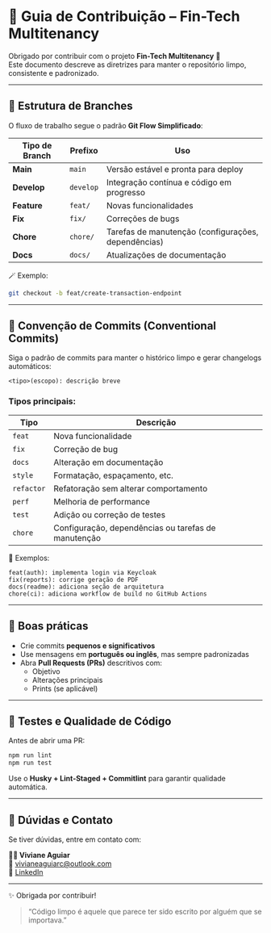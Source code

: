# 🤝 Guia de Contribuição – Fin-Tech Multitenancy

Obrigado por contribuir com o projeto **Fin-Tech Multitenancy** 💸  
Este documento descreve as diretrizes para manter o repositório limpo, consistente e padronizado.

---

## 🧱 Estrutura de Branches

O fluxo de trabalho segue o padrão **Git Flow Simplificado**:

| Tipo de Branch | Prefixo   | Uso                                                 |
| -------------- | --------- | --------------------------------------------------- |
| **Main**       | `main`    | Versão estável e pronta para deploy                 |
| **Develop**    | `develop` | Integração contínua e código em progresso           |
| **Feature**    | `feat/`   | Novas funcionalidades                               |
| **Fix**        | `fix/`    | Correções de bugs                                   |
| **Chore**      | `chore/`  | Tarefas de manutenção (configurações, dependências) |
| **Docs**       | `docs/`   | Atualizações de documentação                        |

🪄 Exemplo:

```bash
git checkout -b feat/create-transaction-endpoint
```

---

## 🧾 Convenção de Commits (Conventional Commits)

Siga o padrão de commits para manter o histórico limpo e gerar changelogs automáticos:

```
<tipo>(escopo): descrição breve
```

### Tipos principais:

| Tipo       | Descrição                                           |
| ---------- | --------------------------------------------------- |
| `feat`     | Nova funcionalidade                                 |
| `fix`      | Correção de bug                                     |
| `docs`     | Alteração em documentação                           |
| `style`    | Formatação, espaçamento, etc.                       |
| `refactor` | Refatoração sem alterar comportamento               |
| `perf`     | Melhoria de performance                             |
| `test`     | Adição ou correção de testes                        |
| `chore`    | Configuração, dependências ou tarefas de manutenção |

🧩 Exemplos:

```
feat(auth): implementa login via Keycloak
fix(reports): corrige geração de PDF
docs(readme): adiciona seção de arquitetura
chore(ci): adiciona workflow de build no GitHub Actions
```

---

## 🧠 Boas práticas

- Crie commits **pequenos e significativos**
- Use mensagens em **português ou inglês**, mas sempre padronizadas
- Abra **Pull Requests (PRs)** descritivos com:
  - Objetivo
  - Alterações principais
  - Prints (se aplicável)

---

## 🧪 Testes e Qualidade de Código

Antes de abrir uma PR:

```bash
npm run lint
npm run test
```

Use o **Husky + Lint-Staged + Commitlint** para garantir qualidade automática.

---

## 💬 Dúvidas e Contato

Se tiver dúvidas, entre em contato com:

**👩‍💻 Viviane Aguiar**  
📧 [vivianeaguiarc@outlook.com](mailto:vivianeaguiarc@outlook.com)  
🔗 [LinkedIn](https://www.linkedin.com/in/vivianeaguiar)

---

✨ Obrigada por contribuir!

> “Código limpo é aquele que parece ter sido escrito por alguém que se importava.”
